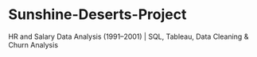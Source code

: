# Sunshine-Deserts-Project
HR and Salary Data Analysis (1991–2001) | SQL, Tableau, Data Cleaning &amp; Churn Analysis
